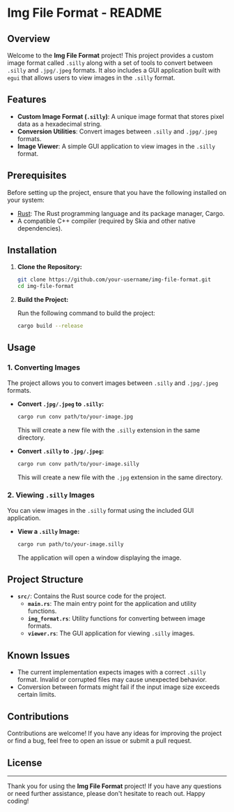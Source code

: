 # Img File Format - README

## Overview

Welcome to the **Img File Format** project! This project provides a custom image format called `.silly` along with a set of tools to convert between `.silly` and `.jpg/.jpeg` formats. It also includes a GUI application built with `egui` that allows users to view images in the `.silly` format.

## Features

- **Custom Image Format (`.silly`)**: A unique image format that stores pixel data as a hexadecimal string.
- **Conversion Utilities**: Convert images between `.silly` and `.jpg/.jpeg` formats.
- **Image Viewer**: A simple GUI application to view images in the `.silly` format.

## Prerequisites

Before setting up the project, ensure that you have the following installed on your system:

- [Rust](https://www.rust-lang.org/tools/install): The Rust programming language and its package manager, Cargo.
- A compatible C++ compiler (required by Skia and other native dependencies).

## Installation

1. **Clone the Repository:**

   ```sh
   git clone https://github.com/your-username/img-file-format.git
   cd img-file-format
   ```

2. **Build the Project:**

   Run the following command to build the project:

   ```sh
   cargo build --release
   ```

## Usage

### 1. Converting Images

The project allows you to convert images between `.silly` and `.jpg/.jpeg` formats.

- **Convert `.jpg/.jpeg` to `.silly`:**

  ```sh
  cargo run conv path/to/your-image.jpg
  ```

  This will create a new file with the `.silly` extension in the same directory.

- **Convert `.silly` to `.jpg/.jpeg`:**

  ```sh
  cargo run conv path/to/your-image.silly
  ```

  This will create a new file with the `.jpg` extension in the same directory.

### 2. Viewing `.silly` Images

You can view images in the `.silly` format using the included GUI application.

- **View a `.silly` Image:**

  ```sh
  cargo run path/to/your-image.silly
  ```

  The application will open a window displaying the image.

## Project Structure

- **`src/`**: Contains the Rust source code for the project.
  - **`main.rs`**: The main entry point for the application and utility functions.
  - **`img_format.rs`**: Utility functions for converting between image formats.
  - **`viewer.rs`**: The GUI application for viewing `.silly` images.

## Known Issues

- The current implementation expects images with a correct `.silly` format. Invalid or corrupted files may cause unexpected behavior.
- Conversion between formats might fail if the input image size exceeds certain limits.

## Contributions

Contributions are welcome! If you have any ideas for improving the project or find a bug, feel free to open an issue or submit a pull request.

## License



---

Thank you for using the **Img File Format** project! If you have any questions or need further assistance, please don't hesitate to reach out. Happy coding!
